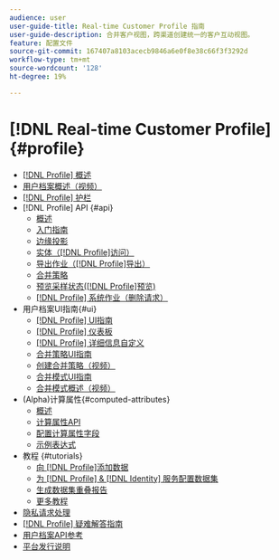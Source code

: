```yaml
---
audience: user
user-guide-title: Real-time Customer Profile 指南
user-guide-description: 合并客户视图，跨渠道创建统一的客户互动视图。
feature: 配置文件
source-git-commit: 167407a8103acecb9846a6e0f8e38c66f3f3292d
workflow-type: tm+mt
source-wordcount: '128'
ht-degree: 19%

---
```



# [!DNL Real-time Customer Profile] {#profile}

* [[!DNL Profile] 概述](home.md)
* [用户档案概述（视频）](video/profile-overview.md)
* [[!DNL Profile] 护栏](guardrails.md)
* [!DNL Profile] API {#api}
   * [概述](api/overview.md)
   * [入门指南](api/getting-started.md)
   * [边缘投影](api/edge-projections.md)
   * [实体（[!DNL Profile]访问）](api/entities.md)
   * [导出作业（[!DNL Profile]导出）](api/export-jobs.md)
   * [合并策略](api/merge-policies.md)
   * [预览采样状态([!DNL Profile]预览)](api/preview-sample-status.md)
   * [[!DNL Profile] 系统作业（删除请求）](api/profile-system-jobs.md)
* 用户档案UI指南{#ui}
   * [[!DNL Profile] UI指南](ui/user-guide.md)
   * [[!DNL Profile] 仪表板](ui/profile-dashboard.md)
   * [[!DNL Profile] 详细信息自定义](ui/profile-customization.md)
   * [合并策略UI指南](ui/merge-policies.md)
   * [创建合并策略（视频）](video/create-merge-policies.md)
   * [合并模式UI指南](ui/union-schema.md)
   * [合并模式概述（视频）](video/union-schemas-overview.md)
* (Alpha)计算属性{#computed-attributes}
   * [概述](computed-attributes/overview.md)
   * [计算属性API](computed-attributes/ca-api.md)
   * [配置计算属性字段](computed-attributes/configure-api.md)
   * [示例表达式](computed-attributes/expressions.md)
* 教程 {#tutorials}
   * [向 [!DNL Profile]添加数据](tutorials/add-profile-data.md)
   * [为 [!DNL Profile] & [!DNL Identity] 服务配置数据集](tutorials/dataset-configuration.md)
   * [生成数据集重叠报告](tutorials/dataset-overlap-report.md)
   * [更多教程](https://experienceleague.adobe.com/docs/platform-learn/tutorials/overview.html)
* [隐私请求处理](privacy.md)
* [[!DNL Profile] 疑难解答指南](troubleshooting.md)
* [用户档案API参考](https://www.adobe.io/apis/experienceplatform/home/api-reference.html#!acpdr/swagger-specs/real-time-customer-profile.yaml)
* [平台发行说明](https://www.adobe.com/go/platform-release-notes-en)